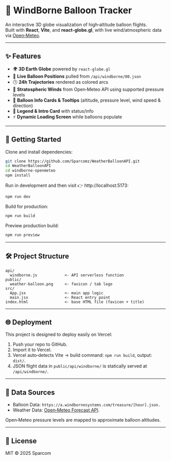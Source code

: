 # 🎈 WindBorne Balloon Tracker

An interactive 3D globe visualization of high‑altitude balloon flights.  
Built with **React**, **Vite**, and **react-globe.gl**, with live wind/atmospheric data via [Open‑Meteo](https://open-meteo.com/).

---

## ✨ Features

- 🌍 **3D Earth Globe** powered by `react-globe.gl`
- 📡 **Live Balloon Positions** pulled from `/api/windborne/00.json`
- 🕒 **24h Trajectories** rendered as colored arcs
- 💨 **Stratospheric Winds** from Open‑Meteo API using supported pressure levels
- 📑 **Balloon Info Cards & Tooltips** (altitude, pressure level, wind speed & direction)
- 🎨 **Legend & Intro Card** with status/info
- ⚡ **Dynamic Loading Screen** while balloons populate

---

## 🚀 Getting Started

Clone and install dependencies:

```bash
git clone https://github.com/Sparcomz/WeatherBalloonAPI.git
cd WeatherBalloonAPI
cd windborne-openmeteo
npm install
```

Run in development and then visit 👉 http://localhost:5173:

```bash
npm run dev
```

Build for production:

```bash
npm run build
```
Preview production build:

```bash
npm run preview
```

---

## 🛠 Project Structure

```
api/
  windborne.js            <- API serverless function
public/
  weather-balloon.png     <- favicon / tab logo
src/
  App.jsx                 <- main app logic
  main.jsx                <- React entry point
index.html                <- base HTML file (favicon + title)
```

---

## 🌐 Deployment

This project is designed to deploy easily on Vercel:

1. Push your repo to GitHub.
2. Import it to Vercel.
3. Vercel auto‑detects Vite → build command: `npm run build`, output: `dist/`.
4. JSON flight data in `public/api/windborne/` is statically served at `/api/windborne/`.

---

## 📡 Data Sources

- Balloon Data: `https://a.windbornesystems.com/treasure/[hour].json.`
- Weather Data: [Open‑Meteo Forecast API](https://open-meteo.com/).

Open‑Meteo pressure levels are mapped to approximate balloon altitudes.

---

## 📃 License

MIT © 2025 Sparcom
